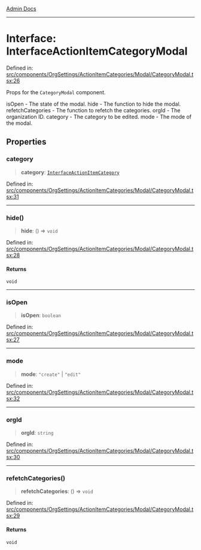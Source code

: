 [Admin Docs](/)

***

# Interface: InterfaceActionItemCategoryModal

Defined in: [src/components/OrgSettings/ActionItemCategories/Modal/CategoryModal.tsx:26](https://github.com/PalisadoesFoundation/talawa-admin/blob/main/src/components/OrgSettings/ActionItemCategories/Modal/CategoryModal.tsx#L26)

Props for the `CategoryModal` component.

isOpen - The state of the modal.
hide - The function to hide the modal.
refetchCategories - The function to refetch the categories.
orgId - The organization ID.
category - The category to be edited.
mode - The mode of the modal.

## Properties

### category

> **category**: [`InterfaceActionItemCategory`](../../../../../../utils/interfaces/interfaces/InterfaceActionItemCategory.md)

Defined in: [src/components/OrgSettings/ActionItemCategories/Modal/CategoryModal.tsx:31](https://github.com/PalisadoesFoundation/talawa-admin/blob/main/src/components/OrgSettings/ActionItemCategories/Modal/CategoryModal.tsx#L31)

***

### hide()

> **hide**: () => `void`

Defined in: [src/components/OrgSettings/ActionItemCategories/Modal/CategoryModal.tsx:28](https://github.com/PalisadoesFoundation/talawa-admin/blob/main/src/components/OrgSettings/ActionItemCategories/Modal/CategoryModal.tsx#L28)

#### Returns

`void`

***

### isOpen

> **isOpen**: `boolean`

Defined in: [src/components/OrgSettings/ActionItemCategories/Modal/CategoryModal.tsx:27](https://github.com/PalisadoesFoundation/talawa-admin/blob/main/src/components/OrgSettings/ActionItemCategories/Modal/CategoryModal.tsx#L27)

***

### mode

> **mode**: `"create"` \| `"edit"`

Defined in: [src/components/OrgSettings/ActionItemCategories/Modal/CategoryModal.tsx:32](https://github.com/PalisadoesFoundation/talawa-admin/blob/main/src/components/OrgSettings/ActionItemCategories/Modal/CategoryModal.tsx#L32)

***

### orgId

> **orgId**: `string`

Defined in: [src/components/OrgSettings/ActionItemCategories/Modal/CategoryModal.tsx:30](https://github.com/PalisadoesFoundation/talawa-admin/blob/main/src/components/OrgSettings/ActionItemCategories/Modal/CategoryModal.tsx#L30)

***

### refetchCategories()

> **refetchCategories**: () => `void`

Defined in: [src/components/OrgSettings/ActionItemCategories/Modal/CategoryModal.tsx:29](https://github.com/PalisadoesFoundation/talawa-admin/blob/main/src/components/OrgSettings/ActionItemCategories/Modal/CategoryModal.tsx#L29)

#### Returns

`void`
